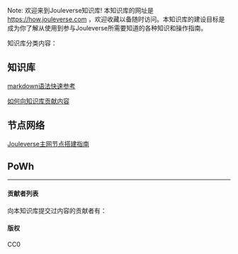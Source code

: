 Note: 欢迎来到Jouleverse知识库! 本知识库的网址是 https://how.jouleverse.com ，欢迎收藏以备随时访问。本知识库的建设目标是成为你了解从使用到参与Jouleverse所需要知道的各种知识和操作指南。

知识库分类内容：

## 知识库

[markdown语法快速参考](how/quickstart.md)

[如何向知识库贡献内容](how/contribute.md)

## 节点网络

[Jouleverse主网节点搭建指南](network/mainnet-setup-guide.md)

## PoWh


---

#### 贡献者列表

向本知识库提交过内容的贡献者有：

#### 版权

CC0
